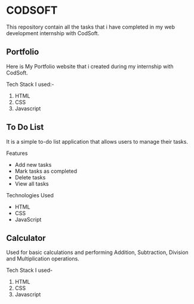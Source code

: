 # CODSOFT
This repository contain all the tasks that i have completed in my web development internship with CodSoft.

## Portfolio

Here is My Portfolio website that i created during my internship with CodSoft.

Tech Stack I used:- 
1. HTML
2. CSS
3. Javascript

## To Do List

It is a simple to-do list application that allows users to manage their tasks.

Features

- Add new tasks
- Mark tasks as completed
- Delete tasks
- View all tasks

Technologies Used

- HTML
- CSS
- JavaScript

## Calculator

Used for basic calculations and performing Addition, Subtraction, Division and Multiplication operations.

Tech Stack I used-
1. HTML
2. CSS
3. Javascript
